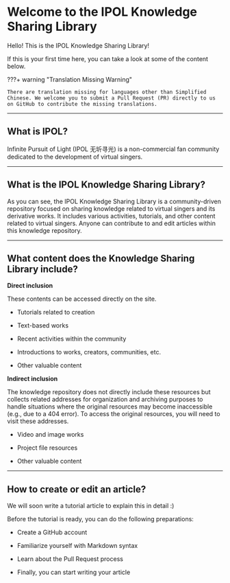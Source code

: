 # Welcome to the IPOL Knowledge Sharing Library

Hello! This is the IPOL Knowledge Sharing Library!

If this is your first time here, you can take a look at some of the content below.

???+ warning "Translation Missing Warning"

    There are translation missing for languages other than Simplified Chinese. We welcome you to submit a Pull Request (PR) directly to us on GitHub to contribute the missing translations.

---

## What is IPOL?

Infinite Pursuit of Light (IPOL 无圻寻光) is a non-commercial fan community dedicated to the development of virtual singers.

---

## What is the IPOL Knowledge Sharing Library?

As you can see, the IPOL Knowledge Sharing Library is a community-driven repository focused on sharing knowledge related to virtual singers and its derivative works. It includes various activities, tutorials, and other content related to virtual singers. Anyone can contribute to and edit articles within this knowledge repository.

---

## What content does the Knowledge Sharing Library include?

**Direct inclusion**

These contents can be accessed directly on the site.

- Tutorials related to creation

- Text-based works

- Recent activities within the community

- Introductions to works, creators, communities, etc.

- Other valuable content

**Indirect inclusion**

The knowledge repository does not directly include these resources but collects related addresses for organization and archiving purposes to handle situations where the original resources may become inaccessible (e.g., due to a 404 error). To access the original resources, you will need to visit these addresses.

- Video and image works

- Project file resources

- Other valuable content

---

## How to create or edit an article?

We will soon write a tutorial article to explain this in detail :)

Before the tutorial is ready, you can do the following preparations:

- Create a GitHub account

- Familiarize yourself with Markdown syntax

- Learn about the Pull Request process

- Finally, you can start writing your article